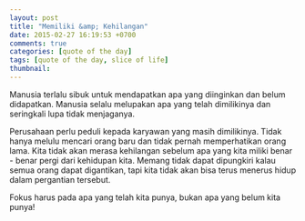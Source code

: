 ```yaml
---
layout: post
title: "Memiliki &amp; Kehilangan"
date: 2015-02-27 16:19:53 +0700
comments: true
categories: [quote of the day]
tags: [quote of the day, slice of life]
thumbnail:
---
```


Manusia terlalu sibuk untuk mendapatkan apa yang diinginkan dan belum didapatkan. Manusia selalu melupakan apa yang telah dimilikinya dan seringkali lupa tidak menjaganya. 

Perusahaan perlu peduli kepada karyawan yang masih dimilikinya. Tidak hanya melulu mencari orang baru dan tidak pernah memperhatikan orang lama. Kita tidak akan merasa kehilangan sebelum apa yang kita miliki benar - benar pergi dari kehidupan kita. Memang tidak dapat dipungkiri kalau semua orang dapat digantikan, tapi kita tidak akan bisa terus menerus hidup dalam pergantian tersebut.

Fokus harus pada apa yang telah kita punya, bukan apa yang belum kita punya!
